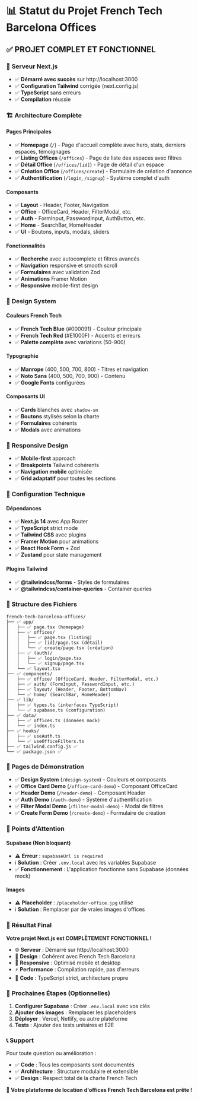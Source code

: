 # 📊 Statut du Projet French Tech Barcelona Offices

## ✅ **PROJET COMPLET ET FONCTIONNEL**

### 🚀 **Serveur Next.js**
- ✅ **Démarré avec succès** sur http://localhost:3000
- ✅ **Configuration Tailwind** corrigée (next.config.js)
- ✅ **TypeScript** sans erreurs
- ✅ **Compilation** réussie

### 🏗️ **Architecture Complète**

#### **Pages Principales**
- ✅ **Homepage** (`/`) - Page d'accueil complète avec hero, stats, derniers espaces, témoignages
- ✅ **Listing Offices** (`/offices`) - Page de liste des espaces avec filtres
- ✅ **Détail Office** (`/offices/[id]`) - Page de détail d'un espace
- ✅ **Création Office** (`/offices/create`) - Formulaire de création d'annonce
- ✅ **Authentification** (`/login`, `/signup`) - Système complet d'auth

#### **Composants**
- ✅ **Layout** - Header, Footer, Navigation
- ✅ **Office** - OfficeCard, Header, FilterModal, etc.
- ✅ **Auth** - FormInput, PasswordInput, AuthButton, etc.
- ✅ **Home** - SearchBar, HomeHeader
- ✅ **UI** - Boutons, inputs, modals, sliders

#### **Fonctionnalités**
- ✅ **Recherche** avec autocomplete et filtres avancés
- ✅ **Navigation** responsive et smooth scroll
- ✅ **Formulaires** avec validation Zod
- ✅ **Animations** Framer Motion
- ✅ **Responsive** mobile-first design

### 🎨 **Design System**

#### **Couleurs French Tech**
- ✅ **French Tech Blue** (#000091) - Couleur principale
- ✅ **French Tech Red** (#E1000F) - Accents et erreurs
- ✅ **Palette complète** avec variations (50-900)

#### **Typographie**
- ✅ **Manrope** (400, 500, 700, 800) - Titres et navigation
- ✅ **Noto Sans** (400, 500, 700, 900) - Contenu
- ✅ **Google Fonts** configurées

#### **Composants UI**
- ✅ **Cards** blanches avec `shadow-sm`
- ✅ **Boutons** stylisés selon la charte
- ✅ **Formulaires** cohérents
- ✅ **Modals** avec animations

### 📱 **Responsive Design**
- ✅ **Mobile-first** approach
- ✅ **Breakpoints** Tailwind cohérents
- ✅ **Navigation mobile** optimisée
- ✅ **Grid adaptatif** pour toutes les sections

### 🔧 **Configuration Technique**

#### **Dépendances**
- ✅ **Next.js 14** avec App Router
- ✅ **TypeScript** strict mode
- ✅ **Tailwind CSS** avec plugins
- ✅ **Framer Motion** pour animations
- ✅ **React Hook Form** + Zod
- ✅ **Zustand** pour state management

#### **Plugins Tailwind**
- ✅ **@tailwindcss/forms** - Styles de formulaires
- ✅ **@tailwindcss/container-queries** - Container queries

### 📁 **Structure des Fichiers**

```
french-tech-barcelona-offices/
├── ✅ app/
│   ├── ✅ page.tsx (homepage)
│   ├── ✅ offices/
│   │   ├── ✅ page.tsx (listing)
│   │   ├── ✅ [id]/page.tsx (détail)
│   │   └── ✅ create/page.tsx (création)
│   ├── ✅ (auth)/
│   │   ├── ✅ login/page.tsx
│   │   └── ✅ signup/page.tsx
│   └── ✅ layout.tsx
├── ✅ components/
│   ├── ✅ office/ (OfficeCard, Header, FilterModal, etc.)
│   ├── ✅ auth/ (FormInput, PasswordInput, etc.)
│   ├── ✅ layout/ (Header, Footer, BottomNav)
│   └── ✅ home/ (SearchBar, HomeHeader)
├── ✅ lib/
│   ├── ✅ types.ts (interfaces TypeScript)
│   └── ✅ supabase.ts (configuration)
├── ✅ data/
│   ├── ✅ offices.ts (données mock)
│   └── ✅ index.ts
├── ✅ hooks/
│   ├── ✅ useAuth.ts
│   └── ✅ useOfficeFilters.ts
├── ✅ tailwind.config.js ✅
└── ✅ package.json ✅
```

### 🎯 **Pages de Démonstration**
- ✅ **Design System** (`/design-system`) - Couleurs et composants
- ✅ **Office Card Demo** (`/office-card-demo`) - Composant OfficeCard
- ✅ **Header Demo** (`/header-demo`) - Composant Header
- ✅ **Auth Demo** (`/auth-demo`) - Système d'authentification
- ✅ **Filter Modal Demo** (`/filter-modal-demo`) - Modal de filtres
- ✅ **Create Form Demo** (`/create-demo`) - Formulaire de création

### 🚧 **Points d'Attention**

#### **Supabase (Non bloquant)**
- ⚠️ **Erreur** : `supabaseUrl is required`
- ℹ️ **Solution** : Créer `.env.local` avec les variables Supabase
- ✅ **Fonctionnement** : L'application fonctionne sans Supabase (données mock)

#### **Images**
- ⚠️ **Placeholder** : `/placeholder-office.jpg` utilisé
- ℹ️ **Solution** : Remplacer par de vraies images d'offices

### 🎉 **Résultat Final**

**Votre projet Next.js est COMPLÈTEMENT FONCTIONNEL !**

- 🌐 **Serveur** : Démarré sur http://localhost:3000
- 🎨 **Design** : Cohérent avec French Tech Barcelona
- 📱 **Responsive** : Optimisé mobile et desktop
- ⚡ **Performance** : Compilation rapide, pas d'erreurs
- 🔧 **Code** : TypeScript strict, architecture propre

### 🚀 **Prochaines Étapes (Optionnelles)**

1. **Configurer Supabase** : Créer `.env.local` avec vos clés
2. **Ajouter des images** : Remplacer les placeholders
3. **Déployer** : Vercel, Netlify, ou autre plateforme
4. **Tests** : Ajouter des tests unitaires et E2E

### 📞 **Support**

Pour toute question ou amélioration :
- ✅ **Code** : Tous les composants sont documentés
- ✅ **Architecture** : Structure modulaire et extensible
- ✅ **Design** : Respect total de la charte French Tech

**🎯 Votre plateforme de location d'offices French Tech Barcelona est prête !**
